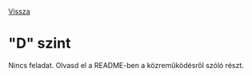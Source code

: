 [Vissza](../README.md)

# "D" szint

Nincs feladat. Olvasd el a README-ben a közreműködésről szóló részt.
